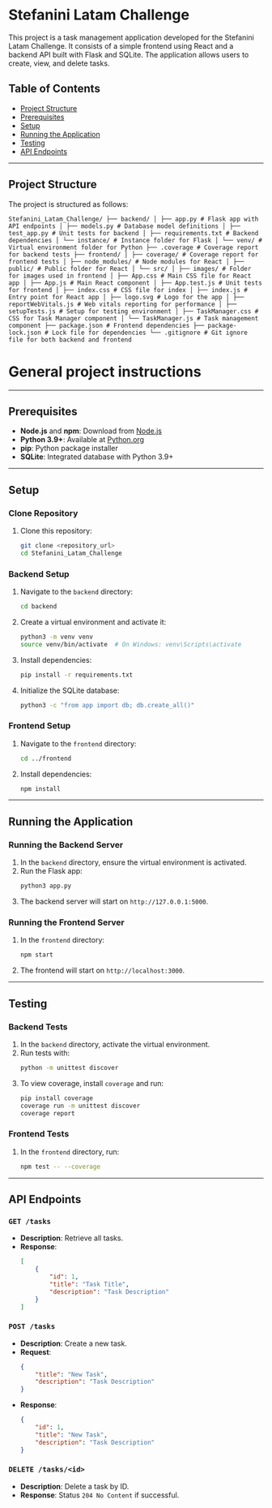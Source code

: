 # Stefanini Latam Challenge

This project is a task management application developed for the Stefanini Latam Challenge. It consists of a simple frontend using React and a backend API built with Flask and SQLite. The application allows users to create, view, and delete tasks.

## Table of Contents
- [Project Structure](#project-structure)
- [Prerequisites](#prerequisites)
- [Setup](#setup)
- [Running the Application](#running-the-application)
- [Testing](#testing)
- [API Endpoints](#api-endpoints)

---

## Project Structure

The project is structured as follows:

```
Stefanini_Latam_Challenge/ ├── backend/ │ ├── app.py # Flask app with API endpoints │ ├── models.py # Database model definitions │ ├── test_app.py # Unit tests for backend │ ├── requirements.txt # Backend dependencies │ └── instance/ # Instance folder for Flask │ └── venv/ # Virtual environment folder for Python ├── .coverage # Coverage report for backend tests ├── frontend/ │ ├── coverage/ # Coverage report for frontend tests │ ├── node_modules/ # Node modules for React │ ├── public/ # Public folder for React │ └── src/ │ ├── images/ # Folder for images used in frontend │ ├── App.css # Main CSS file for React app │ ├── App.js # Main React component │ ├── App.test.js # Unit tests for frontend │ ├── index.css # CSS file for index │ ├── index.js # Entry point for React app │ ├── logo.svg # Logo for the app │ ├── reportWebVitals.js # Web vitals reporting for performance │ ├── setupTests.js # Setup for testing environment │ ├── TaskManager.css # CSS for Task Manager component │ └── TaskManager.js # Task management component ├── package.json # Frontend dependencies ├── package-lock.json # Lock file for dependencies └── .gitignore # Git ignore file for both backend and frontend
```

# General project instructions


---

## Prerequisites

- **Node.js** and **npm**: Download from [Node.js](https://nodejs.org/)
- **Python 3.9+**: Available at [Python.org](https://www.python.org/downloads/)
- **pip**: Python package installer
- **SQLite**: Integrated database with Python 3.9+

---

## Setup

### Clone Repository
1. Clone this repository:
    ```bash
    git clone <repository_url>
    cd Stefanini_Latam_Challenge
    ```

### Backend Setup
1. Navigate to the `backend` directory:
    ```bash
    cd backend
    ```
2. Create a virtual environment and activate it:
    ```bash
    python3 -m venv venv
    source venv/bin/activate  # On Windows: venv\Scripts\activate
    ```
3. Install dependencies:
    ```bash
    pip install -r requirements.txt
    ```
4. Initialize the SQLite database:
    ```bash
    python3 -c "from app import db; db.create_all()"
    ```

### Frontend Setup
1. Navigate to the `frontend` directory:
    ```bash
    cd ../frontend
    ```
2. Install dependencies:
    ```bash
    npm install
    ```

---

## Running the Application

### Running the Backend Server
1. In the `backend` directory, ensure the virtual environment is activated.
2. Run the Flask app:
    ```bash
    python3 app.py
    ```
3. The backend server will start on `http://127.0.0.1:5000`.

### Running the Frontend Server
1. In the `frontend` directory:
    ```bash
    npm start
    ```
2. The frontend will start on `http://localhost:3000`.

---

## Testing

### Backend Tests
1. In the `backend` directory, activate the virtual environment.
2. Run tests with:
    ```bash
    python -m unittest discover
    ```
3. To view coverage, install `coverage` and run:
    ```bash
    pip install coverage
    coverage run -m unittest discover
    coverage report
    ```

### Frontend Tests
1. In the `frontend` directory, run:
    ```bash
    npm test -- --coverage

    ```

---

## API Endpoints

### `GET /tasks`
- **Description**: Retrieve all tasks.
- **Response**:
    ```json
    [
        {
            "id": 1,
            "title": "Task Title",
            "description": "Task Description"
        }
    ]
    ```

### `POST /tasks`
- **Description**: Create a new task.
- **Request**:
    ```json
    {
        "title": "New Task",
        "description": "Task Description"
    }
    ```
- **Response**:
    ```json
    {
        "id": 1,
        "title": "New Task",
        "description": "Task Description"
    }
    ```

### `DELETE /tasks/<id>`
- **Description**: Delete a task by ID.
- **Response**: Status `204 No Content` if successful.


